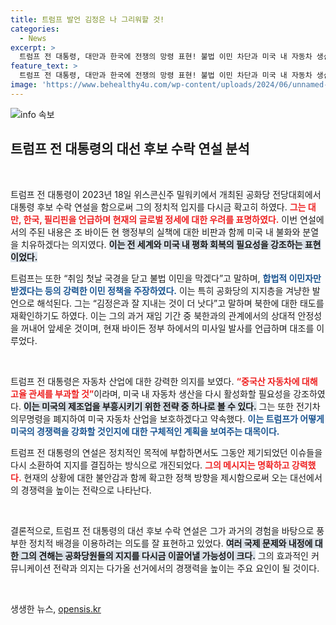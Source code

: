 ```yaml
---
title: 트럼프 발언 김정은 나 그리워할 것!
categories:
  - News
excerpt: >
  트럼프 전 대통령, 대만과 한국에 전쟁의 망령 표현! 불법 이민 차단과 미국 내 자동차 생산 확대 의지 드러내며 복귀 선언. 김정은과의 관계 회복 언급, 바이든 정부의 실책 비판! 클릭하고 더 알아보세요!
feature_text: >
  트럼프 전 대통령, 대만과 한국에 전쟁의 망령 표현! 불법 이민 차단과 미국 내 자동차 생산 확대 의지 드러내며 복귀 선언. 김정은과의 관계 회복 언급, 바이든 정부의 실책 비판! 클릭하고 더 알아보세요!
image: 'https://www.behealthy4u.com/wp-content/uploads/2024/06/unnamed-file.png'
---
```


<p><img src="https://www.behealthy4u.com/wp-content/uploads/2024/06/unnamed-file.png" alt="info 속보" /></p>

<h2 data-ke-size="size26">트럼프 전 대통령의 대선 후보 수락 연설 분석</h2>

<p data-ke-size="size16">&nbsp;</p>

<p>트럼프 전 대통령이 2023년 18일 위스콘신주 밀워키에서 개최된 공화당 전당대회에서 대통령 후보 수락 연설을 함으로써 그의 정치적 입지를 다시금 확고히 하였다. <b><span style="color: #ee2323;">그는 대만, 한국, 필리핀을 언급하며 현재의 글로벌 정세에 대한 우려를 표명하였다.</span></b> 이번 연설에서의 주된 내용은 조 바이든 현 행정부의 실책에 대한 비판과 함께 미국 내 불화와 분열을 치유하겠다는 의지였다. <b><span style="background-color: #21538527;">이는 전 세계와 미국 내 평화 회복의 필요성을 강조하는 표현이었다.</span></b> </p>

<p>트럼프는 또한 “취임 첫날 국경을 닫고 불법 이민을 막겠다”고 말하며, <b><span style="color: #1a5490;">합법적 이민자만 받겠다는 등의 강력한 이민 정책을 주장하였다.</span></b> 이는 특히 공화당의 지지층을 겨냥한 발언으로 해석된다. 그는 “김정은과 잘 지내는 것이 더 낫다”고 말하며 북한에 대한 태도를 재확인하기도 하였다. 이는 그의 과거 재임 기간 중 북한과의 관계에서의 상대적 안정성을 꺼내어 앞세운 것이며, 현재 바이든 정부 하에서의 미사일 발사를 언급하며 대조를 이루었다. </p>

<p data-ke-size="size16">&nbsp;</p>

<p>트럼프 전 대통령은 자동차 산업에 대한 강력한 의지를 보였다. <b><span style="color: #ee2323;">“중국산 자동차에 대해 고율 관세를 부과할 것”</span></b>이라며, 미국 내 자동차 생산을 다시 활성화할 필요성을 강조하였다. <b><span style="background-color: #21538527;">이는 미국의 제조업을 부흥시키기 위한 전략 중 하나로 볼 수 있다.</span></b> 그는 또한 전기차 의무명령을 폐지하여 미국 자동차 산업을 보호하겠다고 약속했다. <b><span style="color: #1a5490;">이는 트럼프가 어떻게 미국의 경쟁력을 강화할 것인지에 대한 구체적인 계획을 보여주는 대목이다.</span></b> </p>

<p>트럼프 전 대통령의 연설은 정치적인 목적에 부합하면서도 그동안 제기되었던 이슈들을 다시 소환하여 지지를 결집하는 방식으로 개진되었다. <b><span style="color: #ee2323;">그의 메시지는 명확하고 강력했다.</span></b> 현재의 상황에 대한 불안감과 함께 확고한 정책 방향을 제시함으로써 오는 대선에서의 경쟁력을 높이는 전략으로 나타난다. </p>

<p data-ke-size="size16">&nbsp;</p>

<p>결론적으로, 트럼프 전 대통령의 대선 후보 수락 연설은 그가 과거의 경험을 바탕으로 풍부한 정치적 배경을 이용하려는 의도를 잘 표현하고 있었다. <b><span style="background-color: #21538527;">여러 국제 문제와 내정에 대한 그의 견해는 공화당원들의 지지를 다시금 이끌어낼 가능성이 크다.</span></b> 그의 효과적인 커뮤니케이션 전략과 의지는 다가올 선거에서의 경쟁력을 높이는 주요 요인이 될 것이다. </p>

<p data-ke-size="size16">&nbsp;</p>
생생한 뉴스, <a href="https://opensis.kr" rel="dofollow">opensis.kr</a>


